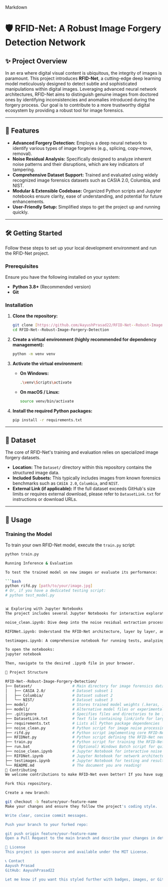 Markdown

# 🛡️ RFID-Net: A Robust Image Forgery Detection Network

## ✨ Project Overview

In an era where digital visual content is ubiquitous, the integrity of images is paramount. This project introduces **RFID-Net**, a cutting-edge deep learning model meticulously designed to detect subtle and sophisticated manipulations within digital images. Leveraging advanced neural network architectures, RFID-Net aims to distinguish genuine images from doctored ones by identifying inconsistencies and anomalies introduced during the forgery process. Our goal is to contribute to a more trustworthy digital ecosystem by providing a robust tool for image forensics.

---

## 🚀 Features

* **Advanced Forgery Detection:** Employs a deep neural network to identify various types of image forgeries (e.g., splicing, copy-move, removal).
* **Noise Residual Analysis:** Specifically designed to analyze inherent noise patterns and their disruptions, which are key indicators of tampering.
* **Comprehensive Dataset Support:** Trained and evaluated using widely recognized image forensics datasets such as CASIA 2.0, Columbia, and NIST.
* **Modular & Extensible Codebase:** Organized Python scripts and Jupyter notebooks ensure clarity, ease of understanding, and potential for future enhancements.
* **User-Friendly Setup:** Simplified steps to get the project up and running quickly.

---

## 🛠️ Getting Started

Follow these steps to set up your local development environment and run the RFID-Net project.

### Prerequisites

Ensure you have the following installed on your system:

* **Python 3.8+** (Recommended version)
* **Git**

### Installation

1.  **Clone the repository:**
    ```bash
    git clone [https://github.com/AayushPrasad22/RFID-Net--Robust-Image-Forgery-Detection.git](https://github.com/AayushPrasad22/RFID-Net--Robust-Image-Forgery-Detection.git)
    cd RFID-Net--Robust-Image-Forgery-Detection
    ```

2.  **Create a virtual environment (highly recommended for dependency management):**
    ```bash
    python -m venv venv
    ```

3.  **Activate the virtual environment:**
    * **On Windows:**
        ```bash
        .\venv\Scripts\activate
        ```
    * **On macOS / Linux:**
        ```bash
        source venv/bin/activate
        ```

4.  **Install the required Python packages:**
    ```bash
    pip install -r requirements.txt
    ```

---

## 📂 Dataset

The core of RFID-Net's training and evaluation relies on specialized image forgery datasets.

* **Location:** The `Dataset/` directory within this repository contains the structured image data.
* **Included Subsets:** This typically includes images from known forensics benchmarks such as `CASIA 2.0`, `Columbia`, and `NIST`.
* **External Link (if applicable):** If the full dataset exceeds GitHub's size limits or requires external download, please refer to `DatasetLink.txt` for instructions or download URLs.

---

## 🚀 Usage

### Training the Model

To train your own RFID-Net model, execute the `train.py` script:

```bash
python train.py

Running Inference & Evaluation

To test the trained model on new images or evaluate its performance:

```bash
python rifd.py [path/to/your/image.jpg]
# Or, if you have a dedicated testing script:
# python test_model.py


📊 Exploring with Jupyter Notebooks
The project includes several Jupyter Notebooks for interactive exploration, development, and analysis:

noise_clean.ipynb: Dive deep into the noise residual extraction process and data preparation.

RIFDNet.ipynb: Understand the RFID-Net architecture, layer by layer, and experiment with its components.

testimages.ipynb: A comprehensive notebook for running tests, analyzing outputs, and visualizing forgery detection results.

To open the notebooks:
jupyter notebook

Then, navigate to the desired .ipynb file in your browser.

📁 Project Structure

RFID-Net--Robust-Image-Forgery-Detection/
├── Dataset/                  # Main directory for image forensics datasets
│   ├── CASIA 2.0/            # Dataset subset 1
│   ├── Columbia/             # Dataset subset 2
│   └── NIST/                 # Dataset subset 3
├── model/                    # Stores trained model weights (.keras, .pckl) and preprocessed data arrays (.npy)
├── model1/                   # Alternative model files or experimental checkpoints
├── .gitignore                # Specifies files and directories to be ignored by Git
├── DatasetLink.txt           # Text file containing link/info for larger external dataset (if used)
├── requirements.txt          # Lists all Python package dependencies
├── noise_clean.py            # Python script for image noise processing
├── rifd.py                   # Python script implementing core RFID-Net logic (e.g., inference)
├── RFIDNet.py                # Python script defining the RFID-Net neural network architecture
├── train.py                  # Python script for training the RFID-Net model
├── run.bat                   # (Optional) Windows Batch script for quick execution of common tasks
├── noise_clean.ipynb         # Jupyter Notebook for interactive noise analysis
├── RIFDNet.ipynb             # Jupyter Notebook for network architecture exploration
├── testimages.ipynb          # Jupyter Notebook for testing and result visualization
└── README.md                 # The document you are reading!
🤝 Contributing
We welcome contributions to make RFID-Net even better! If you have suggestions for improvements, bug fixes, or new features, please follow these steps:

Fork this repository.

Create a new branch:

git checkout -b feature/your-feature-name
Make your changes and ensure they follow the project's coding style.

Write clear, concise commit messages.

Push your branch to your forked repo:

git push origin feature/your-feature-name
Open a Pull Request to the main branch and describe your changes in detail.

📄 License
This project is open-source and available under the MIT License.

📞 Contact
Aayush Prasad
GitHub: AayushPrasad22

Let me know if you want this styled further with badges, images, or GitHub-flavored markdown enhancements.

